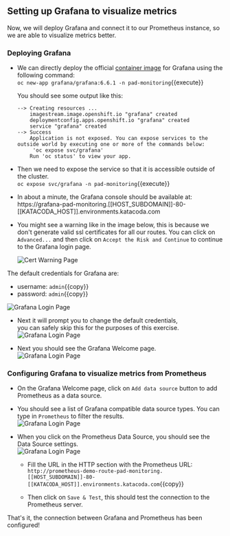 

## Setting up Grafana to visualize metrics

Now, we will deploy Grafana and connect it to our Prometheus instance, so we are able to visualize metrics better.

### Deploying Grafana

* We can directly deploy the official [container image](https://hub.docker.com/r/grafana/grafana/) for Grafana using the following command: <br>
`oc new-app grafana/grafana:6.6.1 -n pad-monitoring`{{execute}}

  You should see some output like this:

  ```
  --> Creating resources ...
      imagestream.image.openshift.io "grafana" created
      deploymentconfig.apps.openshift.io "grafana" created
      service "grafana" created
  --> Success
      Application is not exposed. You can expose services to the outside world by executing one or more of the commands below:
       'oc expose svc/grafana'
      Run 'oc status' to view your app.
  ```

* Then we need to expose the service so that it is accessible outside of the cluster. <br>
`oc expose svc/grafana -n pad-monitoring`{{execute}}

* In about a minute, the Grafana console should be available at: <br>
https://grafana-pad-monitoring.[[HOST_SUBDOMAIN]]-80-[[KATACODA_HOST]].environments.katacoda.com

* You might see a warning like in the image below, this is because we don't generate valid ssl certificates for all our routes. You can click on `Advanced...` and then click on `Accept the Risk and Continue` to continue to the Grafana login page.

  ![Cert Warning Page](../../assets/introduction/deploy-prometheus-grafana/03-cert-warning-page.png)

The default credentials for Grafana are:
  * username: `admin`{{copy}}
  * password: `admin`{{copy}}

  ![Grafana Login Page](../../assets/introduction/deploy-prometheus-grafana/03-grafana-login-page.png)

* Next it will prompt you to change the default credentials, <br>
you can safely skip this for the purposes of this exercise.  <br>
![Grafana Login Page](../../assets/introduction/deploy-prometheus-grafana/03-grafana-password-change-page.png)

* Next you should see the Grafana Welcome page. <br>
![Grafana Login Page](../../assets/introduction/deploy-prometheus-grafana/03-grafana-welcome-page.png)

### Configuring Grafana to visualize metrics from Prometheus

* On the Grafana Welcome page, click on `Add data source` button to add Prometheus as a data source.

* You should see a list of Grafana compatible data source types. You can type in `Prometheus` to filter the results. <br>
![Grafana Login Page](../../assets/introduction/deploy-prometheus-grafana/03-grafana-add-ds-page.png)

* When you click on the Prometheus Data Source, you should see the Data Source settings. <br>
![Grafana Login Page](../../assets/introduction/deploy-prometheus-grafana/03-grafana-add-prom-ds-page.png)

  * Fill the URL in the HTTP section with the Prometheus URL: <br>
`http://prometheus-demo-route-pad-monitoring.[[HOST_SUBDOMAIN]]-80-[[KATACODA_HOST]].environments.katacoda.com`{{copy}}

  * Then click on `Save & Test`, this should test the connection to the Prometheus server.

That's it, the connection between Grafana and Prometheus has been configured!
